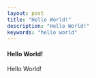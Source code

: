 ```yaml
---
layout: post
title: "Hello World!"
description: "Hello World!"
keywords: "hello world"
---
```

#### Hello World!

Hello World!
